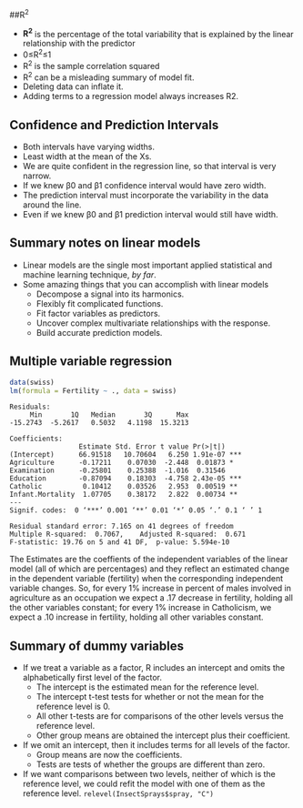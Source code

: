 ##R<sup>2</sup>

 * **R<sup>2</sup>** is the percentage of the total variability that is explained by the linear relationship with the predictor
 * 0≤R<sup>2</sup>≤1
 * R<sup>2</sup> is the sample correlation squared
 * R<sup>2</sup> can be a misleading summary of model fit.
 * Deleting data can inflate it.
 * Adding terms to a regression model always increases R2.


## Confidence and Prediction Intervals
 * Both intervals have varying widths.
 * Least width at the mean of the Xs.
 * We are quite confident in the regression line, so that interval is very narrow.
 * If we knew β0 and β1 confidence interval would have zero width.
 * The prediction interval must incorporate the variability in the data around the line.
 * Even if we knew β0 and β1 prediction interval would still have width.

## Summary notes on linear models
* Linear models are the single most important applied statistical and machine
learning technique, *by far*.
* Some amazing things that you can accomplish with linear models
  * Decompose a signal into its harmonics.
  * Flexibly fit complicated functions.
  * Fit factor variables as predictors.
  * Uncover complex multivariate relationships with the response.
  * Build accurate prediction models.

## Multiple variable regression
```r
data(swiss)
lm(formula = Fertility ~ ., data = swiss)
```
```
Residuals:
     Min       1Q   Median       3Q      Max 
-15.2743  -5.2617   0.5032   4.1198  15.3213 

Coefficients:
                 Estimate Std. Error t value Pr(>|t|)    
(Intercept)      66.91518   10.70604   6.250 1.91e-07 ***
Agriculture      -0.17211    0.07030  -2.448  0.01873 *  
Examination      -0.25801    0.25388  -1.016  0.31546    
Education        -0.87094    0.18303  -4.758 2.43e-05 ***
Catholic          0.10412    0.03526   2.953  0.00519 ** 
Infant.Mortality  1.07705    0.38172   2.822  0.00734 ** 
---
Signif. codes:  0 ‘***’ 0.001 ‘**’ 0.01 ‘*’ 0.05 ‘.’ 0.1 ‘ ’ 1

Residual standard error: 7.165 on 41 degrees of freedom
Multiple R-squared:  0.7067,	Adjusted R-squared:  0.671 
F-statistic: 19.76 on 5 and 41 DF,  p-value: 5.594e-10
```
The Estimates are the coeffients of the independent variables of the linear model (all of which are percentages) and they reflect an estimated change in the dependent variable (fertility) when the corresponding independent variable changes. So, for every 1% increase in percent of males involved in agriculture as an occupation we expect a .17 decrease in fertility, holding all the other variables constant; for every 1% increase in  Catholicism, we expect a .10 increase in fertility, holding all other variables constant.

## Summary of dummy variables
* If we treat a variable as a factor, R includes an intercept and omits the alphabetically first level of the factor.
  * The intercept is the estimated mean for the reference level.
  * The intercept t-test tests for whether or not the mean for the reference level is 0.
  * All other t-tests are for comparisons of the other levels versus the reference level.
  * Other group means are obtained the intercept plus their coefficient.
* If we omit an intercept, then it includes terms for all levels of the factor.
  * Group means are now the coefficients.
  * Tests are tests of whether the groups are different than zero.
* If we want comparisons between two levels, neither of which is the reference level, we could refit the model with one of them as the reference level. `relevel(InsectSprays$spray, "C")`
